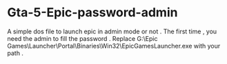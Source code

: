 # Gta-5-Epic-password-admin
A simple dos file to launch epic in admin mode or not .
The first time , you need the admin to fill the password .
Replace G:\Epic Games\Launcher\Portal\Binaries\Win32\EpicGamesLauncher.exe with your path .
